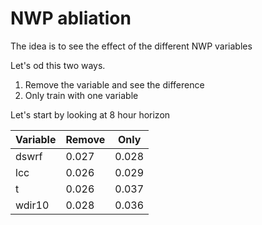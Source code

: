 # NWP abliation

The idea is to see the effect of the different NWP variables

Let's od this two ways.
1. Remove the variable and see the difference
2. Only train with one variable

Let's start by looking at 8 hour horizon

| Variable | Remove | Only  |
|----------|--------|-------|
| dswrf    | 0.027  | 0.028 |
| lcc      | 0.026  | 0.029 |
| t        | 0.026  | 0.037 |
| wdir10   | 0.028  | 0.036 |

